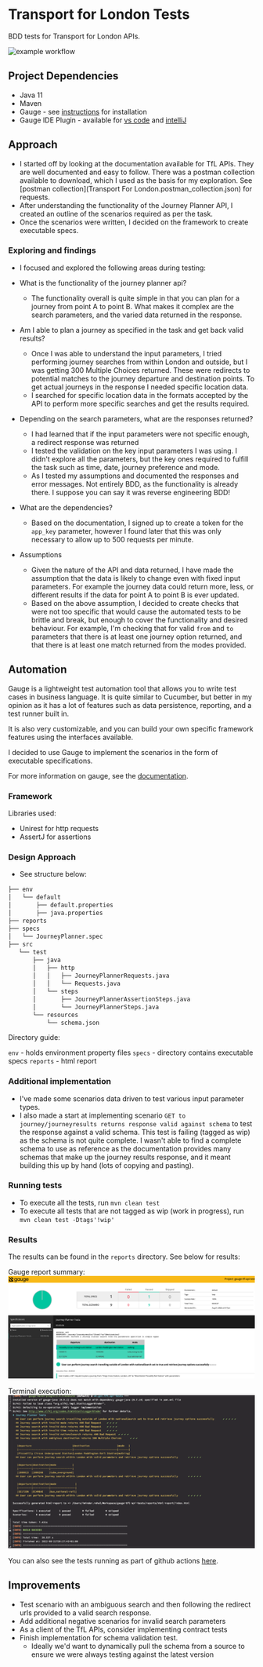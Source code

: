# Transport for London Tests

BDD tests for Transport for London APIs.

![example workflow](https://github.com/imindersingh/gauge-tfl-api-tests/actions/workflows/main.yml/badge.svg)

## Project Dependencies
- Java 11
- Maven
- Gauge - see [instructions](https://docs.gauge.org/getting_started/installing-gauge.html) for installation
- Gauge IDE Plugin - available for [vs code](https://marketplace.visualstudio.com/items?itemName=getgauge.gauge) and [intelliJ](https://plugins.jetbrains.com/plugin/7535-gauge)

## Approach
- I started off by looking at the documentation available for TfL APIs. They are well documented and easy to 
  follow. There was a postman collection available to download, which I used as the basis for my exploration. See 
  [postman collection](Transport For London.postman_collection.json) for requests.
- After understanding the functionality of the Journey Planner API, I created an outline of the scenarios required as 
  per the task.
- Once the scenarios were written, I decided on the framework to create executable specs.

### Exploring and findings
- I focused and explored the following areas during testing:
  
- What is the functionality of the journey planner api?
  - The functionality overall is quite simple in that you can plan for a journey from point A to point B. What makes 
    it complex are the search parameters, and the varied data returned in the response.
- Am I able to plan a journey as specified in the task and get back valid results?
  - Once I was able to understand the input parameters, I tried performing journey searches from within London and 
    outside, but I was getting 300 Multiple Choices returned. These were redirects to potential matches to the 
    journey departure and destination points. To get actual journeys in the response I needed specific location data.
  - I searched for specific location data in the formats accepted by the API to perform more specific searches and 
    get the results required.
- Depending on the search parameters, what are the responses returned?
  - I had learned that if the input parameters were not specific enough, a redirect response was returned
  - I tested the validation on the key input parameters I was using. I didn't explore all the parameters, but the 
    key ones required to fulfill the task such as time, date, journey preference and mode. 
  - As I tested my assumptions and documented the responses and error messages. Not entirely BDD, as the 
    functionality is already there. I suppose you can say it was reverse engineering BDD!
- What are the dependencies?
  - Based on the documentation, I signed up to create a token for the `app_key` parameter, however I found later 
    that this was only necessary to allow up to 500 requests per minute.
- Assumptions
  - Given the nature of the API and data returned, I have made the assumption that the data is likely to change even 
    with fixed input parameters. For example the journey data could return more, less, or different results if the 
    data for point A to point B is ever updated.
  - Based on the above assumption, I decided to create checks that were not too specific that would cause the 
    automated tests to be brittle and break, but enough to cover the functionality and desired behaviour. For 
    example, I'm checking that for valid `from` and `to` parameters that there is at least one journey option 
    returned, and that there is at least one match returned from the modes provided.

## Automation
Gauge is a lightweight test automation tool that allows you to write test cases in business language. It is quite 
similar to Cucumber, but better in my opinion as it has a lot of features such as data persistence, reporting, and a 
test runner built in. 

It is also very customizable, and you can build your own specific framework features using the interfaces 
available.

I decided to use Gauge to implement the scenarios in the form of executable specifications.

For more information on gauge, see the [documentation](https://docs.gauge.org/index.html).

### Framework
Libraries used:

- Unirest for http requests
- AssertJ for assertions

### Design Approach
- See structure below:

```
├── env
│   └── default
│       ├── default.properties
│       ├── java.properties
├── reports
├── specs
│   └── JourneyPlanner.spec
├── src
   └── test
       ├── java
       │   ├── http
       │   │   ├── JourneyPlannerRequests.java
       │   │   └── Requests.java
       │   └── steps
       │       ├── JourneyPlannerAssertionSteps.java
       │       └── JourneyPlannerSteps.java
       └── resources
           └── schema.json
```

Directory guide:

`env` - holds environment property files
`specs` - directory contains executable specs
`reports` - html report

### Additional implementation
- I've made some scenarios data driven to test various input parameter types.
- I also made a start at implementing scenario `GET to journey/journeyresults returns response valid against schema` 
  to test the response against a valid schema. This test is failing (tagged as wip) as the schema is not quite 
  complete. I wasn't able to find a complete schema to use as reference as the documentation provides many schemas that make 
  up the journey results response, and it meant building this up by hand (lots of copying and pasting).

### Running tests
- To execute all the tests, run `mvn clean test`
- To execute all tests that are not tagged as wip (work in progress), run `mvn clean test -Dtags'!wip'`

### Results
The results can be found in the `reports` directory. See below for results:

Gauge report summary:
![gauge-results](images/execution-results.png)

Terminal execution:
![gauge-results-terminal](images/execution-results-terminal.png)

You can also see the tests running as part of github actions [here](here).

## Improvements
- Test scenario with an ambiguous search and then following the redirect urls provided to a valid search 
  response.
- Add additional negative scenarios for invalid search parameters
- As a client of the TfL APIs, consider implementing contract tests  
- Finish implementation for schema validation test.
  - Ideally we'd want to dynamically pull the schema from a source to ensure we were always testing against the 
    latest version